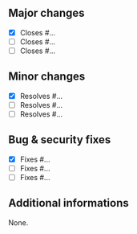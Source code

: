## Major changes

- [X] Closes #...
- [ ] Closes #...
- [ ] Closes #...

## Minor changes

- [X] Resolves #...
- [ ] Resolves #...
- [ ] Resolves #...

## Bug & security fixes

- [X] Fixes #...
- [ ] Fixes #...
- [ ] Fixes #...

## Additional informations

None.
